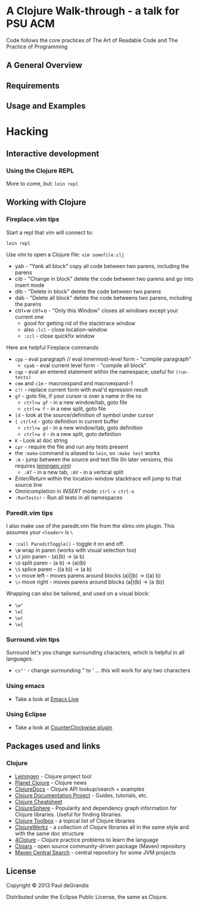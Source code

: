 A Clojure Walk-through - a talk for PSU ACM
============================================
Code follows the core practices of The Art of Readable Code and The Practice of Programming


A General Overview
-------------------


Requirements
------------


Usage and Examples
------------------


Hacking
=======

Interactive development
------------------------

### Using the Clojure REPL

More to come, but: `lein repl`

Working with Clojure
--------------------
### Fireplace.vim tips

Start a repl that vim will connect to:

    lein repl

Use vim to open a Clojure file: `vim somefile.clj`

 * yab - "Yank all block" copy all code between two parens, including the parens
 * cib - "Change in block" delete the code between two parens and go into insert mode
 * dib - "Delete in block" delete the code between two parens
 * dab - "Delete all block" delete the code betweens two parens, including the parens
 * ctrl+w ctrl+o - "Only this Window" closes all windows except your current one
   * good for getting rid of the stacktrace window
   * also `:lcl` - close location-window
   * `:ccl` - close quickfix window

Here are helpful Fireplace commands

 * `cpp` - eval paragraph // eval innermost-level form - "compile paragraph"
   * `cpab` - eval current level form - "compile all block"
 * `cqp` - eval an entered statement within the namespace; useful for `(run-tests)`
 * `cmm` and `c1m` - macroexpand and macroexpand-1
 * `c!!` - replace current form with eval'd epression result
 * `gf`  - goto file, if your cursor is over a name in the ns
   * `ctrl+w gf` - in a new window/tab, goto file
   * `ctrl+w f` - in a new split, goto file
 * `[d`  - look at the source/definition of symbol under cursor
 * `[ ctrl+d`  - goto definition in current buffer
   * `ctrl+w gd` - in a new window/tab, goto definition
   * `ctrl+w d` - in a new split, goto definition
 * `K`   - Look at doc string
 * `cpr` - require the file and run any tests present
 * the `:make` command is aliased to `lein`, so `:make test` works
 * `:A` - jump between the source and test file (In later versions, this requires [leiningen.vim](https://github.com/tpope/vim-leiningen))
   * `:AT` - in a new tab, `:AV` - in a vertical split
 * *Enter/Return* within the location-window stacktrace will jump to that source line
 * Omnicompletion in *INSERT* mode: `ctrl-x ctrl-o`
 * `:RunTests!` - Run all tests in all namespaces

### Paredit.vim tips

I also make use of the paredit.vim file from the slimv.vim plugin. This assumes your `<leader>` is `\`

 * `:call PareditToggle()` - toggle it on and off.
 * `\W` wrap in paren (works with visual selection too)
 * `\J` join paren - (a)(b) -> (a b)
 * `\O` split paren - (a b) -> (a)(b)
 * `\S` splice paren - ((a b)) -> (a b)
 * `\<` move left - moves parens around blocks (a)|(b) -> ((a) b)
 * `\>` move right - moves parens around blocks (a|)(b) -> (a (b))

Wrapping can also be tailored, and used on a visual block:

 * `\w"`
 * `\w[`
 * `\w(`
 * `\w{`

### Surround.vim tips

Surround let's you change surrounding characters, which is helpful in all languages.

 * `cs"'` - change surrounding " to '  ... this will work for any two characters


### Using emacs

 * Take a look at [Emacs Live](https://github.com/overtone/emacs-live)


### Using Eclipse

 * Take a look at [CounterClockwise plugin](http://code.google.com/p/counterclockwise/)


Packages used and links
-----------------------

### Clojure

 * [Leiningen](https://github.com/technomancy/leiningen) - Clojure project tool
 * [Planet Clojure](http://clojure.in/) - Clojure news
 * [ClojureDocs](http://clojuredocs.org/quickref/Clojure%20Core) - Clojure API lookup/search + examples
 * [Clojure Documentation Project](http://clojure-doc.org/) - Guides, tutorials, etc.
 * [Clojure Cheatsheet](http://jafingerhut.github.io/cheatsheet-clj-1.3/cheatsheet-tiptip-cdocs-summary.html)
 * [ClojureSphere](http://www.clojuresphere.com/) - Popularity and dependency graph information for Clojure libraries.  Useful for finding libraries.
 * [Clojure Toolbox](http://www.clojure-toolbox.com/) - a topical list of Clojure libraries
 * [ClojureWerkz](http://clojurewerkz.org/) - a collection of Clojure libraries all in the same style and with the same doc structure
 * [4Clojure](http://www.4clojure.com/problems) - Clojure practice problems to learn the language
 * [Clojars](https://clojars.org/) - open source community-driven package (Maven) repository
 * [Maven Central Search](http://search.maven.org/) - central repository for some JVM projects

License
-------
Copyright © 2013 Paul deGrandis

Distributed under the Eclipse Public License, the same as Clojure.

